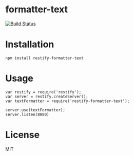 formatter-text
===============
[![Build Status](https://travis-ci.org/restify/formatter-text.svg)](https://travis-ci.org/restify/formatter-text)

Installation
============

`npm install restify-formatter-text`

Usage
=======

```
var restify = require('restify');
var server = restify.createServer();
var textFormatter = require('restify-formatter-text');

server.use(textFormatter);
server.listen(8080)
```

License
=======

MIT
